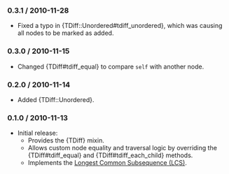 ### 0.3.1 / 2010-11-28

* Fixed a typo in {TDiff::Unordered#tdiff_unordered}, which was causing
  all nodes to be marked as added.

### 0.3.0 / 2010-11-15

* Changed {TDiff#tdiff_equal} to compare `self` with another node.

### 0.2.0 / 2010-11-14

* Added {TDiff::Unordered}.

### 0.1.0 / 2010-11-13

* Initial release:
  * Provides the {TDiff} mixin.
  * Allows custom node equality and traversal logic by overriding the
    {TDiff#tdiff_equal} and {TDiff#tdiff_each_child} methods.
  * Implements the [Longest Common Subsequence (LCS)](http://en.wikipedia.org/wiki/Longest_common_subsequence_problem).

